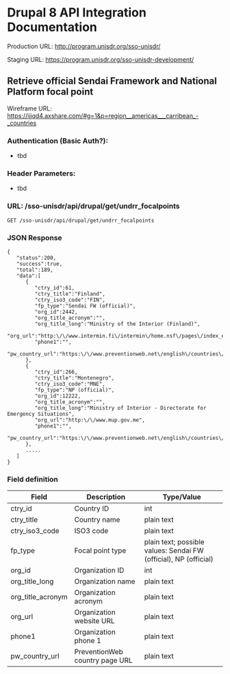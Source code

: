 # Drupal 8 API Integration Documentation

Production URL: http://program.unisdr.org/sso-unisdr/

Staging URL: https://program.unisdr.org/sso-unisdr-development/

## Retrieve official Sendai Framework and National Platform focal point

Wireframe URL: https://ijjqd4.axshare.com/#g=1&p=region__americas___carribean_-_countries

### Authentication (Basic Auth?):

* tbd

### Header Parameters:

* tbd

### URL: /sso-unisdr/api/drupal/get/undrr_focalpoints

```shell
GET /sso-unisdr/api/drupal/get/undrr_focalpoints
```

### JSON Response

```shell
{
   "status":200,
   "success":true,
   "total":189,
   "data":[
      {
         "ctry_id":61,
         "ctry_title":"Finland",
         "ctry_iso3_code":"FIN",
         "fp_type":"Sendai FW (official)",
         "org_id":2442,
         "org_title_acronym":"",
         "org_title_long":"Ministry of the Interior (Finland)",
         "org_url":"http:\/\/www.intermin.fi\/intermin\/home.nsf\/pages\/index_eng",
         "phone1":"",
         "pw_country_url":"https:\/\/www.preventionweb.net\/english\/countries\/europe\/fin"
      },
      {
         "ctry_id":266,
         "ctry_title":"Montenegro",
         "ctry_iso3_code":"MNE",
         "fp_type":"NP (official)",
         "org_id":12222,
         "org_title_acronym":"",
         "org_title_long":"Ministry of Interior - Directorate for Emergency Situations",
         "org_url":"http:\/\/www.mup.gov.me",
         "phone1":"",
         "pw_country_url":"https:\/\/www.preventionweb.net\/english\/countries\/europe\/mne"
      },
	  .....
   ]
}
```

### Field definition

| Field             	| Description                    	| Type/Value                                                      	|
|-------------------	|--------------------------------	|-----------------------------------------------------------------	|
| ctry_id           	| Country ID                     	| int                                                             	|
| ctry_title        	| Country name                   	| plain text                                                      	|
| ctry_iso3_code    	| ISO3 code                      	| plain text                                                      	|
| fp_type           	| Focal point type               	| plain text; possible values: Sendai FW (official), NP (official) 	|
| org_id            	| Organization ID                	| int                                                             	|
| org_title_long    	| Organization name              	| plain text                                                      	|
| org_title_acronym 	| Organization acronym           	| plain text                                                      	|
| org_url           	| Organization website URL       	| plain text                                                      	|
| phone1            	| Organization phone 1           	| plain text                                                      	|
| pw_country_url    	| PreventionWeb country page URL 	| plain text                                                      	|
